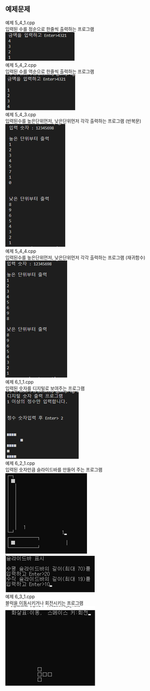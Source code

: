 ## 예제문제

예제 5_4_1.cpp  
입력된 수를 정순으로 한줄씩 출력하는 프로그램  
<img src="https://github.com/JeonSangHoon0711/2023-gameprogramming/blob/main/3week/image/5_4_1.png?raw=true">  
예제 5_4_2.cpp  
입력된 수를 역순으로 한줄씩 출력하는 프로그램  
<img src="https://github.com/JeonSangHoon0711/2023-gameprogramming/blob/main/3week/image/5_4_2.png?raw=true">  
예제 5_4_3.cpp  
입력된수를 높은단위먼저, 낮은단위먼저 각각 출력하는 프로그램 (반복문)  
<img src="https://github.com/JeonSangHoon0711/2023-gameprogramming/blob/main/3week/image/5_4_3.png?raw=true">  
예제 5_4_4.cpp  
입력된수를 높은단위먼저, 낮은단위먼저 각각 출력하는 프로그램 (재귀함수)  
<img src="https://github.com/JeonSangHoon0711/2023-gameprogramming/blob/main/3week/image/5_4_4.png?raw=true">  
예제 6_1_1.cpp  
입력된 숫자를 디지털로 보여주는 프로그램  
<img src="https://github.com/JeonSangHoon0711/2023-gameprogramming/blob/main/3week/image/6_1_1.png?raw=true">  
예제 6_2_1.cpp  
입력된 숫자만큼 슬라이드바를 만들어 주는 프로그램  
<img src="https://github.com/JeonSangHoon0711/2023-gameprogramming/blob/main/3week/image/6_2_1.png?raw=true">  
<img src="https://github.com/JeonSangHoon0711/2023-gameprogramming/blob/main/3week/image/6_2_1_1.png?raw=true">  
예제 6_3_1.cpp  
블럭을 이동시키거나 회전시키는 프로그램  
<img src="https://github.com/JeonSangHoon0711/2023-gameprogramming/blob/main/3week/image/6_3_1.png?raw=true">
